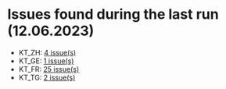 # Issues found during the last run (12.06.2023)

- KT_ZH: [4 issue(s)](tools/KT_ZH_errors.csv)
- KT_GE: [1 issue(s)](tools/KT_GE_errors.csv)
- KT_FR: [25 issue(s)](tools/KT_FR_errors.csv)
- KT_TG: [2 issue(s)](tools/KT_TG_errors.csv)
